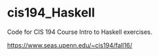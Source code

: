 # cis194_Haskell
Code for CIS 194 Course Intro to Haskell exercises.

https://www.seas.upenn.edu/~cis194/fall16/
